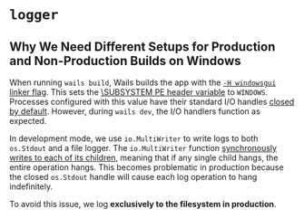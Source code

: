 # `logger`

## Why We Need Different Setups for Production and Non-Production Builds on Windows

When running `wails build`, Wails builds the app with the [`-H windowsgui` linker flag](https://pkg.go.dev/cmd/link). This sets the [\SUBSYSTEM PE header variable](https://learn.microsoft.com/en-us/cpp/build/reference/subsystem-specify-subsystem?view=msvc-170&redirectedfrom=MSDN) to `WINDOWS`. Processes configured with this value have their standard I/O handles [closed by default](https://learn.microsoft.com/en-us/windows/console/getstdhandle?redirectedfrom=MSDN#remarks). However, during `wails dev`, the I/O handlers function as expected.

In development mode, we use `io.MultiWriter` to write logs to both `os.Stdout` and a file logger. The `io.MultiWriter` function [synchronously writes to each of its children](https://go.dev/src/io/multi.go#L83), meaning that if any single child hangs, the entire operation hangs. This becomes problematic in production because the closed `os.Stdout` handle will cause each log operation to hang indefinitely.

To avoid this issue, we log **exclusively to the filesystem in production**.
